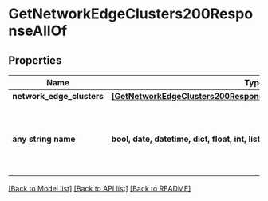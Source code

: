 # GetNetworkEdgeClusters200ResponseAllOf


## Properties
Name | Type | Description | Notes
------------ | ------------- | ------------- | -------------
**network_edge_clusters** | [**[GetNetworkEdgeClusters200ResponseAllOfNetworkEdgeClustersInner]**](GetNetworkEdgeClusters200ResponseAllOfNetworkEdgeClustersInner.md) |  | [optional] 
**any string name** | **bool, date, datetime, dict, float, int, list, str, none_type** | any string name can be used but the value must be the correct type | [optional]

[[Back to Model list]](../README.md#documentation-for-models) [[Back to API list]](../README.md#documentation-for-api-endpoints) [[Back to README]](../README.md)


